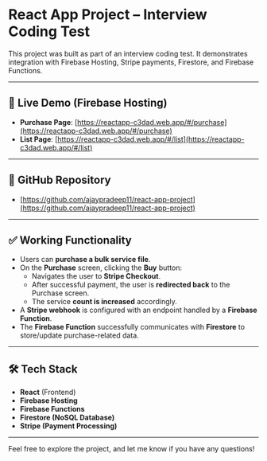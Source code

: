 # React App Project – Interview Coding Test

This project was built as part of an interview coding test. It demonstrates integration with Firebase Hosting, Stripe payments, Firestore, and Firebase Functions.

---

## 🔗 Live Demo (Firebase Hosting)

- **Purchase Page**: [https://reactapp-c3dad.web.app/#/purchase](https://reactapp-c3dad.web.app/#/purchase)  
- **List Page**: [https://reactapp-c3dad.web.app/#/list](https://reactapp-c3dad.web.app/#/list)

---

## 📂 GitHub Repository

- [https://github.com/ajaypradeep11/react-app-project](https://github.com/ajaypradeep11/react-app-project)

---

## ✅ Working Functionality

- Users can **purchase a bulk service file**.
- On the **Purchase** screen, clicking the **Buy** button:
  - Navigates the user to **Stripe Checkout**.
  - After successful payment, the user is **redirected back** to the Purchase screen.
  - The service **count is increased** accordingly.
- A **Stripe webhook** is configured with an endpoint handled by a **Firebase Function**.
- The **Firebase Function** successfully communicates with **Firestore** to store/update purchase-related data.

---

## 🛠️ Tech Stack

- **React** (Frontend)
- **Firebase Hosting**
- **Firebase Functions**
- **Firestore (NoSQL Database)**
- **Stripe (Payment Processing)**

---

Feel free to explore the project, and let me know if you have any questions!
